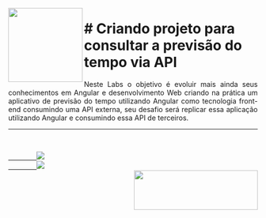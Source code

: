 <p><img src="https://user-images.githubusercontent.com/63436406/131170792-23f495a5-252b-4720-b053-31f51e1abb4d.png" align="left" height="150px" width="150px">
    <h1># Criando projeto para consultar a previsão do tempo via API</h1> 
    <p align="justify">
    Neste Labs o objetivo é evoluir mais ainda seus conhecimentos em Angular e desenvolvimento Web criando na prática um aplicativo de previsão do tempo utilizando Angular como tecnologia front-end consumindo uma API externa, seu desafio será replicar essa aplicação utilizando Angular e consumindo essa API de terceiros.
    </p>
</p>      

---

<br>
    <code><a href="https:/discord.com">
        <img src="https://img.shields.io/badge/Léo Albergaria%20-%237289DA.svg?&style=for-the-badge&logo=discord&logoColor=white" /></a></code>
    <code><a href="https://www.linkedin.com/in/adm-leo-albergaria/">
        <img src="https://img.shields.io/badge/linkedin%20-%230077B5.svg?&style=for-the-badge&logo=linkedin&logoColor=white" /></a></code>
<br>     

<a href="https://www.digitalinnovation.one/">
    <img src="https://user-images.githubusercontent.com/63436406/127776292-9ec4809a-1137-4dc8-b493-7de0186fd55c.png" align="right" height="80px" width="250px" ></a>
